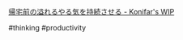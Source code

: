 [帰宅前の溢れるやる気を持続させる - Konifar's WIP](https://konifar.hatenablog.com/entry/2015/06/25/041721)

#thinking #productivity

